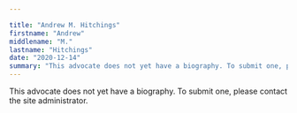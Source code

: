 ```yaml
---

title: "Andrew M. Hitchings"
firstname: "Andrew"
middlename: "M."
lastname: "Hitchings"
date: "2020-12-14"
summary: "This advocate does not yet have a biography. To submit one, please contact the site administrator."
---
```

This advocate does not yet have a biography. To submit one, please contact the site administrator.

